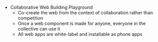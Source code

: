 - Collaborative Web Building Playground
	- Co-create the web from the context of collaboration rather than competition
	- Once a web component is made for anyone, everyone in the collective can use it
	- All web apps are white-label and installable as phone apps